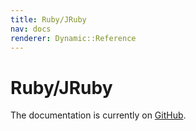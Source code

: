 ```yaml
---
title: Ruby/JRuby
nav: docs
renderer: Dynamic::Reference
---
```


# Ruby/JRuby

The documentation is currently on [GitHub](https://github.com/cucumber/cucumber).
